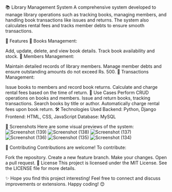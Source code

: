📚 Library Management System
A comprehensive system developed to manage library operations such as tracking books, managing members, and handling book transactions like issues and returns. The system also calculates rental fees and tracks member debts to ensure smooth transactions.

🚀 Features
📖 Books Management:

Add, update, delete, and view book details.
Track book availability and stock.
👥 Members Management:

Maintain detailed records of library members.
Manage member debts and ensure outstanding amounts do not exceed Rs. 500.
🔄 Transactions Management:

Issue books to members and record book returns.
Calculate and charge rental fees based on the time of return.
🔄 Use Cases
Perform CRUD operations on books and members.
Issue and return books, tracking transactions.
Search books by title or author.
Automatically charge rental fees upon book return.
🛠️ Technologies Used
Backend: Python, Django
Frontend: HTML, CSS, JavaScript
Database: MySQL


📸 Screenshots
Here are some visual previews of the system:
![Screenshot (139)](https://github.com/user-attachments/assets/6b04e1af-a5dd-4c73-992c-bd3bc646470c)
![Screenshot (138)](https://github.com/user-attachments/assets/268173ae-f736-42e2-8df9-675730053380)
![Screenshot (137)](https://github.com/user-attachments/assets/afe8a291-8e14-4af0-b2c9-d0b563769e02)
![Screenshot (136)](https://github.com/user-attachments/assets/fc2debb1-c652-4617-917c-0268918f2157)
![Screenshot (135)](https://github.com/user-attachments/assets/5e67ebea-e711-4110-9dc6-9af40fab3a56)
![Screenshot (134)](https://github.com/user-attachments/assets/f310fdc4-2ba5-43a8-8571-cf4b5fe433b2)




🤝 Contributing
Contributions are welcome!
To contribute:

Fork the repository.
Create a new feature branch.
Make your changes.
Open a pull request.
📝 License
This project is licensed under the MIT License. See the LICENSE file for more details.

✨ Hope you find this project interesting! Feel free to connect and discuss improvements or extensions. Happy coding! 😊
